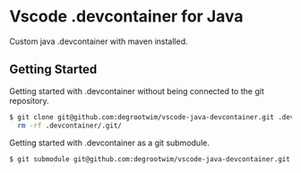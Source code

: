# Vscode .devcontainer for Java

Custom java .devcontainer with maven installed.

## Getting Started

Getting started with .devcontainer without being connected to the git repository.

```sh
$ git clone git@github.com:degrootwim/vscode-java-devcontainer.git .devcontainer && \
  rm -rf .devcontainer/.git/
```

Getting started with .devcontainer as a git submodule.

```sh
$ git submodule git@github.com:degrootwim/vscode-java-devcontainer.git .devcontainer
```
